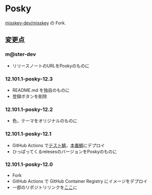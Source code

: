 # Posky

[misskey-dev/misskey](https://github.com/misskey-dev/misskey) の Fork.

## 変更点

### m@ster-dev

- リリースノートのURLをPoskyのものに

### 12.101.1-posky-12.3

- README.md を独自のものに
- 登録ボタンを削除

### 12.101.1-posky-12.2

- 色，テーマをオリジナルのものに

### 12.101.1-posky-12.1

- GitHub Actions で[テスト鯖](https://dev.xiupos.net/)，[本番鯖](https://mk.xiupos.net)にデプロイ
- ひっぱってくるrelesesのバージョンをPoskyのものに

### 12.101.1-posky-12.0

- Fork
- GitHub Actions で GitHub Container Registry にイメージをデプロイ
- 一部のリポジトリリンクを[ここ](https://github.com/xiupos/misskey)に
